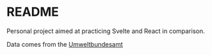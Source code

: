 # README

Personal project aimed at practicing Svelte and React in comparison.

Data comes from the [Umweltbundesamt](https://www.umweltbundesamt.de/daten/umweltindikatoren/indikator-emission-von-treibhausgasen#die-wichtigsten-fakten)




